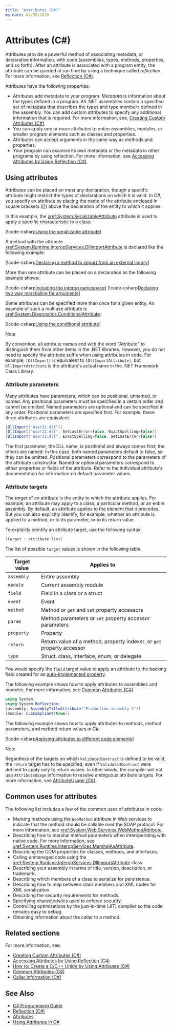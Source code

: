 ```yaml
---
title: "Attributes (C#)"
ms.date: 04/26/2018
---
```

# Attributes (C#)

Attributes provide a powerful method of associating metadata, or declarative information, with code (assemblies, types, methods, properties, and so forth). After an attribute is associated with a program entity, the attribute can be queried at run time by using a technique called *reflection*. For more information, see [Reflection (C#)](../reflection.md).

Attributes have the following properties:

- Attributes add metadata to your program. *Metadata* is information about the types defined in a program. All .NET assemblies contain a specified set of metadata that describes the types and type members defined in the assembly. You can add custom attributes to specify any additional information that is required. For more information, see, [Creating Custom Attributes (C#)](creating-custom-attributes.md).
- You can apply one or more attributes to entire assemblies, modules, or smaller program elements such as classes and properties.
- Attributes can accept arguments in the same way as methods and properties.
- Your program can examine its own metadata or the metadata in other programs by using reflection. For more information, see [Accessing Attributes by Using Reflection (C#)](accessing-attributes-by-using-reflection.md).

## Using attributes

Attributes can be placed on most any declaration, though a specific attribute might restrict the types of declarations on which it is valid. In C#, you specify an attribute by placing the name of the attribute enclosed in square brackets ([]) above the declaration of the entity to which it applies.

In this example, the <xref:System.SerializableAttribute> attribute is used to apply a specific characteristic to a class:

[!code-csharp[Using the serializable attribute](../../../../../samples/snippets/csharp/attributes/AttributesOverview.cs#1)]

A method with the attribute <xref:System.Runtime.InteropServices.DllImportAttribute> is declared like the following example:

[!code-csharp[Declaring a method to import from an external library](../../../../../samples/snippets/csharp/attributes/AttributesOverview.cs#2)]

More than one attribute can be placed on a declaration as the following example shows:

[!code-csharp[Including the interop namespace](../../../../../samples/snippets/csharp/attributes/AttributesOverview.cs#3)]
[!code-csharp[Declaring two way marshaling for arguments](../../../../../samples/snippets/csharp/attributes/AttributesOverview.cs#4)]

Some attributes can be specified more than once for a given entity. An example of such a multiuse attribute is <xref:System.Diagnostics.ConditionalAttribute>:

[!code-csharp[Using the conditional attribute](../../../../../samples/snippets/csharp/attributes/AttributesOverview.cs#5)]

> [!NOTE]
> By convention, all attribute names end with the word "Attribute" to distinguish them from other items in the .NET libraries. However, you do not need to specify the attribute suffix when using attributes in code. For example, `[DllImport]` is equivalent to `[DllImportAttribute]`, but `DllImportAttribute` is the attribute's actual name in the .NET Framework Class Library.

### Attribute parameters

Many attributes have parameters, which can be positional, unnamed, or named. Any positional parameters must be specified in a certain order and cannot be omitted. Named parameters are optional and can be specified in any order. Positional parameters are specified first. For example, these three attributes are equivalent:

```csharp
[DllImport("user32.dll")]
[DllImport("user32.dll", SetLastError=false, ExactSpelling=false)]
[DllImport("user32.dll", ExactSpelling=false, SetLastError=false)]
```

The first parameter, the DLL name, is positional and always comes first; the others are named. In this case, both named parameters default to false, so they can be omitted. Positional parameters correspond to the parameters of the attribute constructor. Named or optional parameters correspond to either properties or fields of the attribute. Refer to the individual attribute's documentation for information on default parameter values.

### Attribute targets

The *target* of an attribute is the entity to which the attribute applies. For example, an attribute may apply to a class, a particular method, or an entire assembly. By default, an attribute applies to the element that it precedes. But you can also explicitly identify, for example, whether an attribute is applied to a method, or to its parameter, or to its return value.

To explicitly identify an attribute target, use the following syntax:

```csharp
[target : attribute-list]
```

The list of possible `target` values is shown in the following table.

|Target value|Applies to|
|------------------|----------------|
|`assembly`|Entire assembly|
|`module`|Current assembly module|
|`field`|Field in a class or a struct|
|`event`|Event|
|`method`|Method or `get` and `set` property accessors|
|`param`|Method parameters or `set` property accessor parameters|
|`property`|Property|
|`return`|Return value of a method, property indexer, or `get` property accessor|
|`type`|Struct, class, interface, enum, or delegate|

You would specify the `field` target value to apply an attribute to the backing field created for an [auto-implemented property](../../../properties.md).

The following example shows how to apply attributes to assemblies and modules. For more information, see [Common Attributes (C#)](common-attributes.md).

```csharp
using System;
using System.Reflection;
[assembly: AssemblyTitleAttribute("Production assembly 4")]
[module: CLSCompliant(true)]
```

The following example shows how to apply attributes to methods, method parameters, and method return values in C#.

[!code-csharp[Applying attributes to different code elements](../../../../../samples/snippets/csharp/attributes/AttributesOverview.cs#6)]

> [!NOTE]
> Regardless of the targets on which `ValidatedContract` is defined to be valid, the `return` target has to be specified, even if `ValidatedContract` were defined to apply only to return values. In other words, the compiler will not use `AttributeUsage` information to resolve ambiguous attribute targets. For more information, see [AttributeUsage (C#)](attributeusage.md).

## Common uses for attributes

The following list includes a few of the common uses of attributes in code:

- Marking methods using the `WebMethod` attribute in Web services to indicate that the method should be callable over the SOAP protocol. For more information, see <xref:System.Web.Services.WebMethodAttribute>.
- Describing how to marshal method parameters when interoperating with native code. For more information, see <xref:System.Runtime.InteropServices.MarshalAsAttribute>.
- Describing the COM properties for classes, methods, and interfaces.
- Calling unmanaged code using the <xref:System.Runtime.InteropServices.DllImportAttribute> class.
- Describing your assembly in terms of title, version, description, or trademark.
- Describing which members of a class to serialize for persistence.
- Describing how to map between class members and XML nodes for XML serialization.
- Describing the security requirements for methods.
- Specifying characteristics used to enforce security.
- Controlling optimizations by the just-in-time (JIT) compiler so the code remains easy to debug.
- Obtaining information about the caller to a method.

## Related sections

For more information, see:

- [Creating Custom Attributes (C#)](creating-custom-attributes.md)  
- [Accessing Attributes by Using Reflection (C#)](accessing-attributes-by-using-reflection.md)  
- [How to: Create a C/C++ Union by Using Attributes (C#)](how-to-create-a-c-cpp-union-by-using-attributes.md)  
- [Common Attributes (C#)](common-attributes.md)  
- [Caller Information (C#)](../caller-information.md)  

## See Also

- [C# Programming Guide](../../index.md)  
- [Reflection (C#)](../reflection.md)  
- [Attributes](../../../../standard/attributes/index.md)  
- [Using Attributes in C#](../../../tutorials/attributes.md)  
